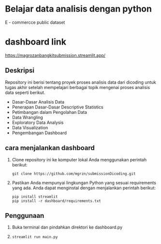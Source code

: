 #  Belajar data analisis dengan python
E - commercce public dataset

# dashboard link 
https://magrozanbangkitsubmission.streamlit.app/

## Deskripsi 
Repository ini berisi tentang proyek proses analisis data dari dicoding untuk tugas akhir setelah mempelajari berbagai topik mengenai proses analisis data seperti berikut.

- Dasar-Dasar Analisis Data
- Penerapan Dasar-Dasar Descriptive Statistics
- Petimbangan dalam Pengolahan Data
- Data Wrangling
- Exploratory Data Analysis
- Data Visualization
- Pengembangan Dashboard

## cara menjalankan dashboard 
1. Clone repository ini ke komputer lokal Anda menggunakan perintah berikut:

   ```shell
   git clone https://github.com/mgrzn/submissionDicoding.git
   ```

2. Pastikan Anda mempunyai lingkungan Python yang sesuai requirements yang ada. Anda dapat menginstal dengan menjalankan perintah berikut:

   ```shell
   pip install streamlit
   pip install -r dashboard/requirements.txt
   ```
## Penggunaan 
1. Buka terminal dan pindahkan direktori ke dashboard.py
2. ```shell
   streamlit run main.py
   ```
